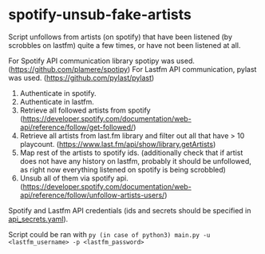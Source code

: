 # spotify-unsub-fake-artists
Script unfollows from artists (on spotify) that have been listened (by scrobbles on lastfm) quite a few times, or have not been listened at all. 

For Spotify API communication library spotipy was used. (https://github.com/plamere/spotipy)
For Lastfm API communication, pylast was used. (https://github.com/pylast/pylast)

1. Authenticate in spotify.
2. Authenticate in lastfm.
3. Retrieve all followed artists from spotify (https://developer.spotify.com/documentation/web-api/reference/follow/get-followed/)
4. Retrieve all artists from last.fm library and filter out all that have > 10 playcount. (https://www.last.fm/api/show/library.getArtists)
5. Map rest of the artists to spotify ids. (additionally check that if artist does not have any history on lastfm, probably it should be unfollowed, as right now everything listened on spotify is being scrobbled)
6. Unsub all of them via spotify api. (https://developer.spotify.com/documentation/web-api/reference/follow/unfollow-artists-users/)


Spotify and Lastfm API credentials (ids and secrets should be specified in [api_secrets.yaml](https://github.com/sergey-bulavskiy/spotify-unsub-fake-artists/blob/main/api_secrets.yaml)).

Script could be ran with `py (in case of python3) main.py -u <lastfm_username> -p <lastfm_password>`
